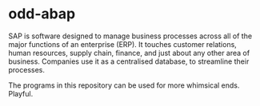 # odd-abap
SAP is software designed to manage business processes across all of the major functions of an enterprise (ERP). It touches customer relations, human resources, supply chain, finance, and just about any other area of business. Companies use it as a centralised database, to streamline their processes.

The programs in this repository can be used for more whimsical ends. Playful.
